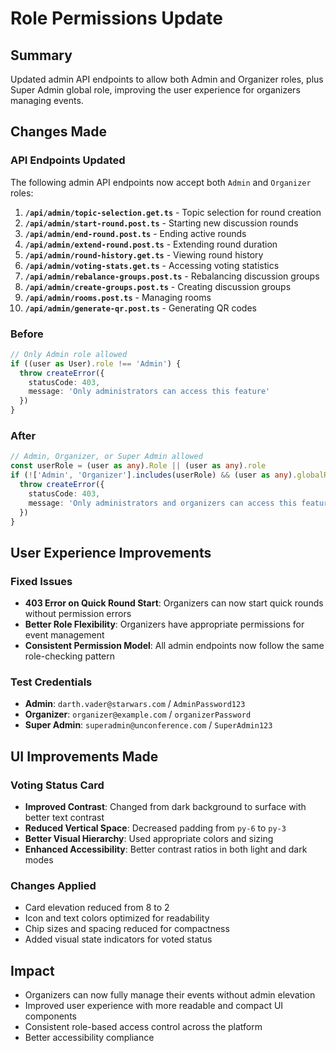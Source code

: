 # Role Permissions Update

## Summary
Updated admin API endpoints to allow both Admin and Organizer roles, plus Super Admin global role, improving the user experience for organizers managing events.

## Changes Made

### API Endpoints Updated
The following admin API endpoints now accept both `Admin` and `Organizer` roles:

1. **`/api/admin/topic-selection.get.ts`** - Topic selection for round creation
2. **`/api/admin/start-round.post.ts`** - Starting new discussion rounds
3. **`/api/admin/end-round.post.ts`** - Ending active rounds
4. **`/api/admin/extend-round.post.ts`** - Extending round duration
5. **`/api/admin/round-history.get.ts`** - Viewing round history
6. **`/api/admin/voting-stats.get.ts`** - Accessing voting statistics
7. **`/api/admin/rebalance-groups.post.ts`** - Rebalancing discussion groups
8. **`/api/admin/create-groups.post.ts`** - Creating discussion groups
9. **`/api/admin/rooms.post.ts`** - Managing rooms
10. **`/api/admin/generate-qr.post.ts`** - Generating QR codes

### Before
```typescript
// Only Admin role allowed
if ((user as User).role !== 'Admin') {
  throw createError({
    statusCode: 403,
    message: 'Only administrators can access this feature'
  })
}
```

### After
```typescript
// Admin, Organizer, or Super Admin allowed
const userRole = (user as any).Role || (user as any).role
if (!['Admin', 'Organizer'].includes(userRole) && (user as any).globalRole !== 'SuperAdmin') {
  throw createError({
    statusCode: 403,
    message: 'Only administrators and organizers can access this feature'
  })
}
```

## User Experience Improvements

### Fixed Issues
- **403 Error on Quick Round Start**: Organizers can now start quick rounds without permission errors
- **Better Role Flexibility**: Organizers have appropriate permissions for event management
- **Consistent Permission Model**: All admin endpoints now follow the same role-checking pattern

### Test Credentials
- **Admin**: `darth.vader@starwars.com` / `AdminPassword123`
- **Organizer**: `organizer@example.com` / `organizerPassword`
- **Super Admin**: `superadmin@unconference.com` / `SuperAdmin123`

## UI Improvements Made

### Voting Status Card
- **Improved Contrast**: Changed from dark background to surface with better text contrast
- **Reduced Vertical Space**: Decreased padding from `py-6` to `py-3`
- **Better Visual Hierarchy**: Used appropriate colors and sizing
- **Enhanced Accessibility**: Better contrast ratios in both light and dark modes

### Changes Applied
- Card elevation reduced from 8 to 2
- Icon and text colors optimized for readability
- Chip sizes and spacing reduced for compactness
- Added visual state indicators for voted status

## Impact
- Organizers can now fully manage their events without admin elevation
- Improved user experience with more readable and compact UI components
- Consistent role-based access control across the platform
- Better accessibility compliance
